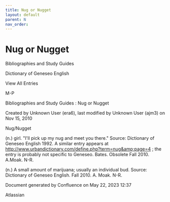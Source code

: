 ```yaml
---
title: Nug or Nugget
layout: default
parent: N
nav_order:
---
```


# Nug or Nugget

Bibliographies and Study Guides

Dictionary of Geneseo English

View All Entries

M-P

Bibliographies and Study Guides : Nug or Nugget

Created by  Unknown User (era6), last modified by  Unknown User (ajm3) on Nov 15, 2010

Nug/Nugget

(n.) girl. &quot;I'll pick up my nug and meet you there.&quot; Source: Dictionary of Geneseo English 1992. A similar entry appears at http://www.urbandictionary.com/define.php?term=nug&amp;page=4 ; the entry is probably not specific to Geneseo. Bates. Obsolete Fall 2010. A.Moak. N-R.

(n.) A small amount of marijuana; usually an individual bud. Source: Dictionary of Geneseo English. Fall 2010. A. Moak. N-R.

Document generated by Confluence on May 22, 2023 12:37

Atlassian
